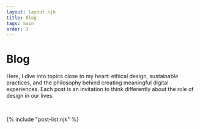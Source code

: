```yaml
---
layout: layout.njk
title: Blog
tags: main
order: 3
---
```


# Blog

Here, I dive into topics close to my heart: ethical design, sustainable practices, and the philosophy behind creating meaningful digital experiences. Each post is an invitation to think differently about the role of design in our lives.

&nbsp;
&nbsp;

{% include "post-list.njk" %}
